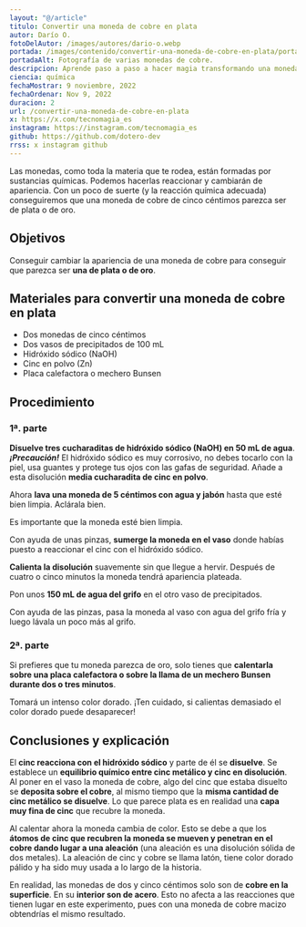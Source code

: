 ```yaml
---
layout: "@/article"
titulo: Convertir una moneda de cobre en plata
autor: Darío O.
fotoDelAutor: /images/autores/dario-o.webp
portada: /images/contenido/convertir-una-moneda-de-cobre-en-plata/portada.webp
portadaAlt: Fotografía de varias monedas de cobre.
descripcion: Aprende paso a paso a hacer magia transformando una moneda de cobre en plata usando la Química.
ciencia: química
fechaMostrar: 9 noviembre, 2022
fechaOrdenar: Nov 9, 2022
duracion: 2 
url: /convertir-una-moneda-de-cobre-en-plata
x: https://x.com/tecnomagia_es
instagram: https://instagram.com/tecnomagia_es
github: https://github.com/dotero-dev
rrss: x instagram github
---
```


Las monedas, como toda la materia que te rodea, están formadas por sustancias químicas. Podemos hacerlas reaccionar y cambiarán de apariencia. Con un poco de suerte (y la reacción química adecuada) conseguiremos que una moneda de cobre de cinco céntimos parezca ser de plata o de oro.


## Objetivos

Conseguir cambiar la apariencia de una moneda de cobre para conseguir que parezca ser **una de plata o de oro**.

## Materiales para convertir una moneda de cobre en plata

- Dos monedas de cinco céntimos
- Dos vasos de precipitados de 100 mL
- Hidróxido sódico (NaOH)
- Cinc en polvo (Zn)
- Placa calefactora o mechero Bunsen

## Procedimiento

### 1ª. parte

**Disuelve tres cucharaditas de hidróxido sódico (NaOH) en 50 mL de agua**. ***¡Precaución!*** El hidróxido sódico es muy corrosivo, no debes tocarlo con la piel, usa guantes y protege tus ojos con las gafas de seguridad. Añade a esta disolución **media cucharadita de cinc en polvo**.

Ahora **lava una moneda de 5 céntimos con agua y jabón** hasta que esté bien limpia. Aclárala bien.

Es importante que la moneda esté bien limpia.

Con ayuda de unas pinzas, **sumerge la moneda en el vaso** donde habías puesto a reaccionar el cinc con el hidróxido sódico.

**Calienta la disolución** suavemente sin que llegue a hervir. Después de cuatro o cinco minutos la moneda tendrá apariencia plateada.

Pon unos **150 mL de agua del grifo** en el otro vaso de precipitados.

Con ayuda de las pinzas, pasa la moneda al vaso con agua del grifo fría y luego lávala un poco más al grifo.

### 2ª. parte

Si prefieres que tu moneda parezca de oro, solo tienes que **calentarla sobre una placa calefactora o sobre la llama de un mechero Bunsen durante dos o tres minutos**.

Tomará un intenso color dorado. ¡Ten cuidado, si calientas demasiado el color dorado puede desaparecer!

## Conclusiones y explicación

El **cinc reacciona con el hidróxido sódico** y parte de él se **disuelve**. Se establece un **equilibrio químico entre cinc metálico y cinc en disolución**. Al poner en el vaso la moneda de cobre, algo del cinc que estaba disuelto se **deposita sobre el cobre**, al mismo tiempo que la **misma cantidad de cinc metálico se disuelve**. Lo que parece plata es en realidad una **capa muy fina de cinc** que recubre la moneda.

Al calentar ahora la moneda cambia de color. Esto se debe a que los **átomos de cinc que recubren la moneda se mueven y penetran en el cobre dando lugar a una aleación** (una aleación es una disolución sólida de dos metales). La aleación de cinc y cobre se llama latón, tiene color dorado pálido y ha sido muy usada a lo largo de la historia.

En realidad, las monedas de dos y cinco céntimos solo son de **cobre en la superficie**. En su **interior son de acero**. Esto no afecta a las reacciones que tienen lugar en este experimento, pues con una moneda de cobre macizo obtendrías el mismo resultado.